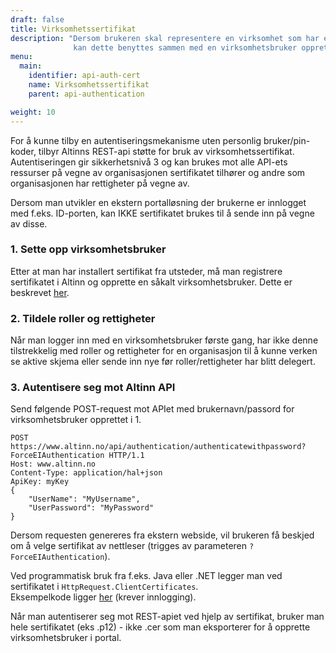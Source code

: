 ```yaml
---
draft: false
title: Virksomhetssertifikat
description: "Dersom brukeren skal representere en virksomhet som har et virksomhetssertifikat,
              kan dette benyttes sammen med en virksomhetsbruker opprettet på Altinn.no til å autentisere seg mot Altinns REST-api."
menu:
  main:
    identifier: api-auth-cert
    name: Virksomhetssertifikat
    parent: api-authentication

weight: 10
---
```



For å kunne tilby en autentiseringsmekanisme uten personlig bruker/pin-koder, tilbyr Altinns REST-api støtte for bruk av virksomhetssertifikat.
Autentiseringen gir sikkerhetsnivå 3 og kan brukes mot alle API-ets ressurser på vegne av organisasjonen sertifikatet tilhører
og andre som organisasjonen har rettigheter på vegne av.

Dersom man utvikler en ekstern portalløsning der brukerne er innlogget med f.eks. ID-porten, kan IKKE sertifikatet brukes til å sende inn på vegne av disse.

### 1. Sette opp virksomhetsbruker
Etter at man har installert sertifikat fra utsteder, må man registrere sertifikatet i Altinn og opprette en såkalt virksomhetsbruker.
Dette er beskrevet [her](https://www.altinn.no/no/Portalhjelp/Innlogging/Virksomhetssertifikat/).

### 2. Tildele roller og rettigheter
Når man logger inn med en virksomhetsbruker første gang, har ikke denne tilstrekkelig med roller og rettigheter for en organisasjon til
å kunne verken se aktive skjema eller sende inn nye før roller/rettigheter har blitt delegert.

### 3. Autentisere seg mot Altinn API
Send følgende POST-request mot APIet med brukernavn/passord for virksomhetsbruker opprettet i 1.

```HTTP
POST https://www.altinn.no/api/authentication/authenticatewithpassword?ForceEIAuthentication HTTP/1.1
Host: www.altinn.no
Content-Type: application/hal+json
ApiKey: myKey
{
    "UserName": "MyUsername",
    "UserPassword": "MyPassword"
}
```


Dersom requesten genereres fra ekstern webside, vil brukeren få beskjed om å velge sertifikat av nettleser (trigges av parameteren `?ForceEIAuthentication`).

Ved programmatisk bruk fra f.eks. Java eller .NET legger man ved sertifikatet i `HttpRequest.ClientCertificates`.  
Eksempelkode ligger [her](https://altinn.brreg.no/sites/fagsystemer/Kokebker/Forms/AllItems.aspx?RootFolder=%2Fsites%2Ffagsystemer%2FKokebker%2FReferanseklienter%2FNET) (krever innlogging).

Når man autentiserer seg mot REST-apiet ved hjelp av sertifikat, bruker man hele sertifikatet (eks .p12) - ikke .cer som man eksporterer
for å opprette virksomhetsbruker i portal.
